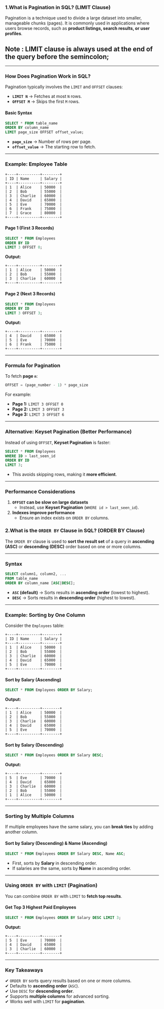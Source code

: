 ### 1.**What is Pagination in SQL?** (LIMIT Clause)
Pagination is a technique used to divide a large dataset into smaller, manageable chunks (pages). It is commonly used in applications where users browse records, such as **product listings, search results, or user profiles**.
## Note : LIMIT clause is always used at the end of the query before the semincolon;
---

### **How Does Pagination Work in SQL?**
Pagination typically involves the `LIMIT` and `OFFSET` clauses:

- **`LIMIT N`** → Fetches at most `N` rows.
- **`OFFSET M`** → Skips the first `M` rows.

#### **Basic Syntax**
```sql
SELECT * FROM table_name
ORDER BY column_name
LIMIT page_size OFFSET offset_value;
```
- **`page_size`** → Number of rows per page.
- **`offset_value`** → The starting row to fetch.

---

### **Example: Employee Table**
```
+----+----------+--------+
| ID | Name     | Salary |
+----+----------+--------+
| 1  | Alice    | 50000  |
| 2  | Bob      | 55000  |
| 3  | Charlie  | 60000  |
| 4  | David    | 65000  |
| 5  | Eve      | 70000  |
| 6  | Frank    | 75000  |
| 7  | Grace    | 80000  |
+----+----------+--------+
```

#### **Page 1 (First 3 Records)**
```sql
SELECT * FROM Employees
ORDER BY ID
LIMIT 3 OFFSET 0;
```
**Output:**
```
+----+----------+--------+
| 1  | Alice    | 50000  |
| 2  | Bob      | 55000  |
| 3  | Charlie  | 60000  |
+----+----------+--------+
```

#### **Page 2 (Next 3 Records)**
```sql
SELECT * FROM Employees
ORDER BY ID
LIMIT 3 OFFSET 3;
```
**Output:**
```
+----+----------+--------+
| 4  | David    | 65000  |
| 5  | Eve      | 70000  |
| 6  | Frank    | 75000  |
+----+----------+--------+
```

---

### **Formula for Pagination**
To fetch **page `n`**:
```sql
OFFSET = (page_number - 1) * page_size
```
For example:
- **Page 1:** `LIMIT 3 OFFSET 0`
- **Page 2:** `LIMIT 3 OFFSET 3`
- **Page 3:** `LIMIT 3 OFFSET 6`

---

### **Alternative: Keyset Pagination (Better Performance)**
Instead of using `OFFSET`, **Keyset Pagination** is faster:
```sql
SELECT * FROM Employees
WHERE ID > last_seen_id
ORDER BY ID
LIMIT 3;
```
- This avoids skipping rows, making it **more efficient**.

---

### **Performance Considerations**
1. **`OFFSET` can be slow on large datasets**  
   - Instead, use **Keyset Pagination** (`WHERE id > last_seen_id`).
2. **Indexes improve performance**  
   - Ensure an index exists on `ORDER BY` columns.

### 2.**What is the `ORDER BY` Clause in SQL?**  (ORDER BY Clause)
The `ORDER BY` clause is used to **sort the result set** of a query in **ascending (ASC)** or **descending (DESC)** order based on one or more columns.

---

### **Syntax**
```sql
SELECT column1, column2, ...
FROM table_name
ORDER BY column_name [ASC|DESC];
```
- **`ASC` (default)** → Sorts results in **ascending order** (lowest to highest).
- **`DESC`** → Sorts results in **descending order** (highest to lowest).

---

### **Example: Sorting by One Column**
Consider the `Employees` table:
```
+----+----------+--------+
| ID | Name     | Salary |
+----+----------+--------+
| 1  | Alice    | 50000  |
| 2  | Bob      | 55000  |
| 3  | Charlie  | 60000  |
| 4  | David    | 65000  |
| 5  | Eve      | 70000  |
+----+----------+--------+
```

#### **Sort by Salary (Ascending)**
```sql
SELECT * FROM Employees ORDER BY Salary;
```
**Output:**
```
+----+----------+--------+
| 1  | Alice    | 50000  |
| 2  | Bob      | 55000  |
| 3  | Charlie  | 60000  |
| 4  | David    | 65000  |
| 5  | Eve      | 70000  |
+----+----------+--------+
```

#### **Sort by Salary (Descending)**
```sql
SELECT * FROM Employees ORDER BY Salary DESC;
```
**Output:**
```
+----+----------+--------+
| 5  | Eve      | 70000  |
| 4  | David    | 65000  |
| 3  | Charlie  | 60000  |
| 2  | Bob      | 55000  |
| 1  | Alice    | 50000  |
+----+----------+--------+
```

---

### **Sorting by Multiple Columns**
If multiple employees have the same salary, you can **break ties** by adding another column.

#### **Sort by Salary (Descending) & Name (Ascending)**
```sql
SELECT * FROM Employees ORDER BY Salary DESC, Name ASC;
```
- First, sorts by **Salary** in descending order.
- If salaries are the same, sorts by **Name** in ascending order.

---

### **Using `ORDER BY` with `LIMIT` (Pagination)**
You can combine `ORDER BY` with `LIMIT` to **fetch top results**.

#### **Get Top 3 Highest Paid Employees**
```sql
SELECT * FROM Employees ORDER BY Salary DESC LIMIT 3;
```
**Output:**
```
+----+----------+--------+
| 5  | Eve      | 70000  |
| 4  | David    | 65000  |
| 3  | Charlie  | 60000  |
+----+----------+--------+
```

---

### **Key Takeaways**
✔ `ORDER BY` sorts query results based on one or more columns.  
✔ Defaults to **ascending order** (`ASC`).  
✔ Use `DESC` for **descending order**.  
✔ Supports **multiple columns** for advanced sorting.  
✔ Works well with `LIMIT` for **pagination**.  
